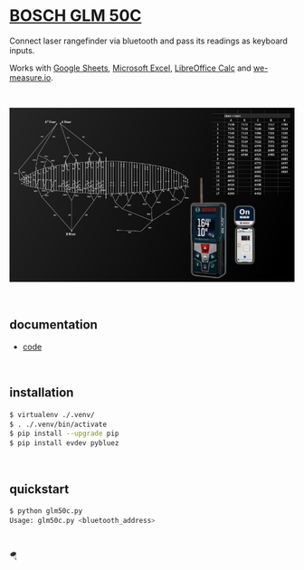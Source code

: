 # [BOSCH GLM 50C](https://www.boschtools.com/us/en/products/glm-50-c-0601072C10)

Connect laser rangefinder via bluetooth and pass its readings as keyboard inputs.

Works with [Google Sheets](https://sheets.google.com/),
[Microsoft Excel](https://excel.cloud.microsoft/),
[LibreOffice Calc](https://www.libreoffice.org/discover/calc/) and
[we-measure.io](https://we-measure.io/).

<br />

<p align="center">
    <img src="./art.jpg" alt="measurements" />
</p>

<br />


## documentation

* [code](./glm50c.py)

<br />


## installation

```bash
$ virtualenv ./.venv/
$ . ./.venv/bin/activate
$ pip install --upgrade pip
$ pip install evdev pybluez
```

<br />


## quickstart

```bash
$ python glm50c.py
Usage: glm50c.py <bluetooth_address>
```

<br />

🪂️
